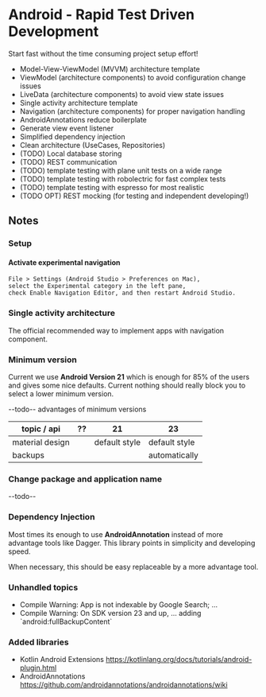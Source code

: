 # Android - Rapid Test Driven Development

Start fast without the time consuming project setup effort!

* Model-View-ViewModel (MVVM) architecture template
 * ViewModel (architecture components) to avoid configuration change issues
 * LiveData (architecture components) to avoid view state issues
* Single activity architecture template
 * Navigation (architecture components) for proper navigation handling
* AndroidAnnotations reduce boilerplate
 * Generate view event listener
 * Simplified dependency injection
* Clean architecture (UseCases, Repositories)
* (TODO) Local database storing
* (TODO) REST communication
* (TODO) template testing with plane unit tests on a wide range
* (TODO) template testing with robolectric for fast complex tests
* (TODO) template testing with espresso for most realistic
* (TODO OPT) REST mocking (for testing and independent developing!)

## Notes

### Setup

#### Activate experimental navigation

```
File > Settings (Android Studio > Preferences on Mac),
select the Experimental category in the left pane,
check Enable Navigation Editor, and then restart Android Studio.
```

### Single activity architecture

The official recommended way to implement apps with navigation component.

### Minimum version

Current we use **Android Version 21** which is enough for 85% of the users and gives some nice defaults.
Current nothing should really block you to select a lower minimum version.

--todo-- advantages of minimum versions

topic / api | ?? | 21 | 23
---|---|---|---
material design ||default style|default style
backups ||| automatically

### Change package and application name

--todo--

### Dependency Injection

Most times its enough to use **AndroidAnnotation** instead of more advantage tools like Dagger.
This library points in simplicity and developing speed.

When necessary, this should be easy replaceable by a more advantage tool.

### Unhandled topics

* Compile Warning: App is not indexable by Google Search; ...
* Compile Warning: On SDK version 23 and up, ... adding \`android:fullBackupContent\`


### Added libraries

* Kotlin Android Extensions https://kotlinlang.org/docs/tutorials/android-plugin.html
* AndroidAnnotations https://github.com/androidannotations/androidannotations/wiki